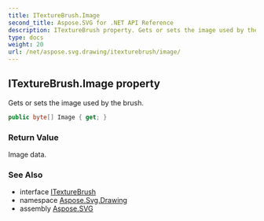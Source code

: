 ```yaml
---
title: ITextureBrush.Image
second_title: Aspose.SVG for .NET API Reference
description: ITextureBrush property. Gets or sets the image used by the brush
type: docs
weight: 20
url: /net/aspose.svg.drawing/itexturebrush/image/
---
```

## ITextureBrush.Image property

Gets or sets the image used by the brush.

```csharp
public byte[] Image { get; }
```

### Return Value

Image data.

### See Also

* interface [ITextureBrush](../)
* namespace [Aspose.Svg.Drawing](../../itexturebrush/)
* assembly [Aspose.SVG](../../../)
